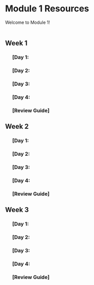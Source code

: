 # Module 1 Resources

Welcome to Module 1! 
<br />
<br />


## Week 1

### &nbsp;&nbsp;&nbsp;&nbsp;&nbsp;&nbsp;[Day 1: 
### &nbsp;&nbsp;&nbsp;&nbsp;&nbsp;&nbsp;[Day 2: 
### &nbsp;&nbsp;&nbsp;&nbsp;&nbsp;&nbsp;[Day 3: 
### &nbsp;&nbsp;&nbsp;&nbsp;&nbsp;&nbsp;[Day 4: 
### &nbsp;&nbsp;&nbsp;&nbsp;&nbsp;&nbsp;[Review Guide]

## Week 2

### &nbsp;&nbsp;&nbsp;&nbsp;&nbsp;&nbsp;[Day 1: 
### &nbsp;&nbsp;&nbsp;&nbsp;&nbsp;&nbsp;[Day 2: 
### &nbsp;&nbsp;&nbsp;&nbsp;&nbsp;&nbsp;[Day 3: 
### &nbsp;&nbsp;&nbsp;&nbsp;&nbsp;&nbsp;[Day 4: 
### &nbsp;&nbsp;&nbsp;&nbsp;&nbsp;&nbsp;[Review Guide]

## Week 3

### &nbsp;&nbsp;&nbsp;&nbsp;&nbsp;&nbsp;[Day 1: 
### &nbsp;&nbsp;&nbsp;&nbsp;&nbsp;&nbsp;[Day 2: 
### &nbsp;&nbsp;&nbsp;&nbsp;&nbsp;&nbsp;[Day 3: 
### &nbsp;&nbsp;&nbsp;&nbsp;&nbsp;&nbsp;[Day 4: 
### &nbsp;&nbsp;&nbsp;&nbsp;&nbsp;&nbsp;[Review Guide]
